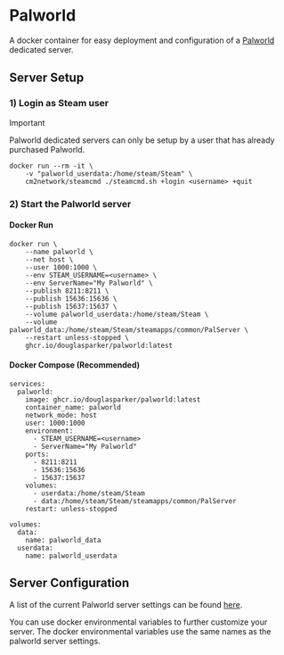 # Palworld

A docker container for easy deployment and configuration of a [Palworld](https://store.steampowered.com/app/1623730/Palworld/) dedicated server.

## Server Setup

### 1) Login as Steam user

> [!IMPORTANT]  
> Palworld dedicated servers can only be setup by a user that has already purchased Palworld.

```docker
docker run --rm -it \
    -v "palworld_userdata:/home/steam/Steam" \
    cm2network/steamcmd ./steamcmd.sh +login <username> +quit
```

### 2) Start the Palworld server

#### Docker Run
```docker
docker run \
    --name palworld \
    --net host \
    --user 1000:1000 \
    --env STEAM_USERNAME=<username> \
    --env ServerName="My Palworld" \
    --publish 8211:8211 \
    --publish 15636:15636 \
    --publish 15637:15637 \
    --volume palworld_userdata:/home/steam/Steam \
    --volume palworld_data:/home/steam/Steam/steamapps/common/PalServer \
    --restart unless-stopped \
    ghcr.io/douglasparker/palworld:latest
```

#### Docker Compose (Recommended)

```docker
services:
  palworld:
    image: ghcr.io/douglasparker/palworld:latest
    container_name: palworld
    network_mode: host
    user: 1000:1000
    environment:
      - STEAM_USERNAME=<username>
      - ServerName="My Palworld"
    ports:
      - 8211:8211
      - 15636:15636
      - 15637:15637
    volumes:
      - userdata:/home/steam/Steam
      - data:/home/steam/Steam/steamapps/common/PalServer
    restart: unless-stopped

volumes:
  data:
    name: palworld_data
  userdata:
    name: palworld_userdata
```

## Server Configuration

A list of the current Palworld server settings can be found [here](https://palworldforum.com/t/palworld-server-settings/91).

You can use docker environmental variables to further customize your server. The docker environmental variables use the same names as the palworld server settings.
